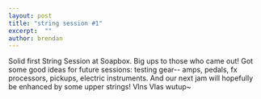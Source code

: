 ```yaml
---
layout: post
title: "string session #1"
excerpt:  ""
author: brendan
---
```


Solid first String Session at Soapbox.   Big ups to those who came out!  Got some good ideas for future sessions: testing gear-- amps, pedals, fx processors, pickups, electric instruments.  And our next jam will hopefully be enhanced by some upper strings!  Vlns Vlas wutup~ 